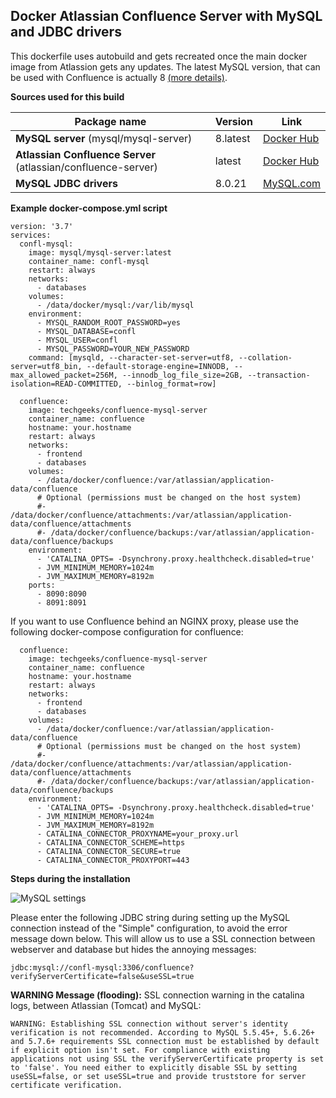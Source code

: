 ## Docker Atlassian Confluence Server with MySQL and JDBC drivers
This dockerfile uses autobuild and gets recreated once the main docker image from Atlassion gets any updates. The latest MySQL version, that can be used with Confluence is actually 8 [(more details)](https://confluence.atlassian.com/doc/supported-platforms-207488198.html#SupportedPlatforms-Databases). 

**Sources used for this build**

| Package name  | Version | Link |
| ------------- | ------------- | ------------- |
| **MySQL server** (mysql/mysql-server) | 8.latest | [Docker Hub](https://hub.docker.com/r/mysql/mysql-server)  |
| **Atlassian Confluence Server** (atlassian/confluence-server) | latest | [Docker Hub](https://hub.docker.com/r/atlassian/confluence-server/)  |
| **MySQL JDBC drivers** | 8.0.21 | [MySQL.com](https://dev.mysql.com/downloads/connector/j/)  |


**Example docker-compose.yml script**

```
version: '3.7'
services:
  confl-mysql:
    image: mysql/mysql-server:latest
    container_name: confl-mysql
    restart: always
    networks:
      - databases
    volumes:
      - /data/docker/mysql:/var/lib/mysql
    environment:
      - MYSQL_RANDOM_ROOT_PASSWORD=yes
      - MYSQL_DATABASE=confl
      - MYSQL_USER=confl
      - MYSQL_PASSWORD=YOUR_NEW_PASSWORD
    command: [mysqld, --character-set-server=utf8, --collation-server=utf8_bin, --default-storage-engine=INNODB, --max_allowed_packet=256M, --innodb_log_file_size=2GB, --transaction-isolation=READ-COMMITTED, --binlog_format=row]

  confluence:
    image: techgeeks/confluence-mysql-server
    container_name: confluence
    hostname: your.hostname
    restart: always
    networks:
      - frontend
      - databases
    volumes:
      - /data/docker/confluence:/var/atlassian/application-data/confluence
      # Optional (permissions must be changed on the host system)
      #- /data/docker/confluence/attachments:/var/atlassian/application-data/confluence/attachments
      #- /data/docker/confluence/backups:/var/atlassian/application-data/confluence/backups
    environment:
      - 'CATALINA_OPTS= -Dsynchrony.proxy.healthcheck.disabled=true'
      - JVM_MINIMUM_MEMORY=1024m
      - JVM_MAXIMUM_MEMORY=8192m
    ports:
      - 8090:8090
      - 8091:8091
```

If you want to use Confluence behind an NGINX proxy, please use the following docker-compose configuration for confluence:
```
  confluence:
    image: techgeeks/confluence-mysql-server
    container_name: confluence
    hostname: your.hostname
    restart: always
    networks:
      - frontend
      - databases
    volumes:
      - /data/docker/confluence:/var/atlassian/application-data/confluence
      # Optional (permissions must be changed on the host system)
      #- /data/docker/confluence/attachments:/var/atlassian/application-data/confluence/attachments
      #- /data/docker/confluence/backups:/var/atlassian/application-data/confluence/backups
    environment:
      - 'CATALINA_OPTS= -Dsynchrony.proxy.healthcheck.disabled=true'
      - JVM_MINIMUM_MEMORY=1024m
      - JVM_MAXIMUM_MEMORY=8192m
      - CATALINA_CONNECTOR_PROXYNAME=your_proxy.url
      - CATALINA_CONNECTOR_SCHEME=https
      - CATALINA_CONNECTOR_SECURE=true
      - CATALINA_CONNECTOR_PROXYPORT=443
```


**Steps during the installation**

![MySQL settings](https://abload.de/img/settingsqgkiz.png)

Please enter the following JDBC string during setting up the MySQL connection instead of the "Simple" configuration, to avoid the error message down below. This will allow us to use a SSL connection between webserver and database but hides the annoying messages:
```
jdbc:mysql://confl-mysql:3306/confluence?verifyServerCertificate=false&useSSL=true
```

**WARNING Message (flooding):** SSL connection warning in the catalina logs, between Atlassian (Tomcat) and MySQL:
```
WARNING: Establishing SSL connection without server's identity verification is not recommended. According to MySQL 5.5.45+, 5.6.26+ and 5.7.6+ requirements SSL connection must be established by default if explicit option isn't set. For compliance with existing applications not using SSL the verifyServerCertificate property is set to 'false'. You need either to explicitly disable SSL by setting useSSL=false, or set useSSL=true and provide truststore for server certificate verification.
```
